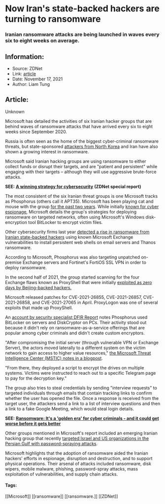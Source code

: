 # Now Iran's state-backed hackers are turning to ransomware
### Iranian ransomware attacks are being launched in waves every six to eight weeks on average.

## Information:
+ Source: ZDNet
+ Link: [article](https://www.zdnet.com/article/now-irans-state-backed-hackers-are-turning-to-ransomware/)
+ Date: November 17, 2021
+ Author: Liam Tung


## Article:
Unknown

Microsoft has detailed the activities of six Iranian hacker groups that are behind waves of ransomware attacks that have arrived every six to eight weeks since September 2020. 

Russia is often seen as the home of the biggest cyber-criminal ransomware threats, but state-sponsored [attackers from North Korea](https://www.zdnet.com/article/on-the-three-year-anniversary-of-wannacry-us-exposes-new-north-korean-malware/) and Iran have also shown a growing interest in ransomware. 


Microsoft said Iranian hacking groups are using ransomware to either collect funds or disrupt their targets, and are "patient and persistent" while engaging with their targets – although they will use aggressive brute-force attacks.

**SEE:** [**A winning strategy for cybersecurity**](http://www.zdnet.com/topic/a-winning-strategy-for-cybersecurity/#link=%7B%22role%22:%22standard%22,%22href%22:%22http://www.zdnet.com/topic/a-winning-strategy-for-cybersecurity/%22,%22target%22:%22_blank%22,%22absolute%22:%22%22,%22linkText%22:%22%3Cstrong%3EA%20winning%20strategy%20for%20cybersecurity%3C/strong%3E%22%7D) **(ZDNet special report)**

The most consistent of the six Iranian threat groups is one Microsoft tracks as Phosphorus (others call it APT35). Microsoft has been playing cat and mouse with the group [for the past two years](https://www.zdnet.com/article/microsoft-these-iranian-attackers-are-targeting-high-profile-conference-attendees/). While initially [known for cyber espionage](https://www.zdnet.com/article/microsoft-takes-control-of-99-domains-operated-by-iranian-state-hackers/), Microsoft details the group's strategies for deploying ransomware on targeted networks, often using Microsoft's Windows disk-encryption tool BitLocker to encrypt victim files. 

Other cybersecurity firms last year [detected a rise in ransomware from Iranian state-backed hackers](https://www.zdnet.com/article/iranian-state-hacker-group-linked-to-ransomware-deployments/) using known Microsoft Exchange vulnerabilities to install persistent web shells on email servers and Thanos ransomware.    

According to Microsoft, Phosphorus was also targeting unpatched on-premise Exchange servers and Fortinet's FortiOS SSL VPN in order to deploy ransomware.






In the second half of 2021, the group started scanning for the four Exchange flaws known as ProxyShell that were initially [exploited as zero days by Beijing-backed hackers.](https://www.zdnet.com/article/uk-white-house-blames-china-for-microsoft-exchange-server-hack/)

Microsoft released patches for CVE-2021-26855, CVE-2021-26857, CVE-2021-26858, and CVE-2021-27065 in April. ProxyLogon was one of several exploits that made up ProxyShell. 

An [account by security specialist DFIR Report](https://thedfirreport.com/2021/11/15/exchange-exploit-leads-to-domain-wide-ransomware/#link=%7B%22linkText%22:%22DFIR%20Report's%20account%20of%20the%20same%20group's%20activity%22,%22target%22:%22_blank%22,%22href%22:%22https://thedfirreport.com/2021/11/15/exchange-exploit-leads-to-domain-wide-ransomware/%22,%22role%22:%22standard%22,%22absolute%22:%22%22%7D) notes Phosphorus used BitLocker on servers and DiskCryptor on PCs. Their activity stood out because it didn't rely on ransomware-as-a-service offerings that are popular among cyber criminals and didn't create custom encryptors. 

"After compromising the initial server (through vulnerable VPN or Exchange Server), the actors moved laterally to a different system on the victim network to gain access to higher value resources," [the Microsoft Threat Intelligence Center (MSTIC) notes in a blogpost](http://v). 

"From there, they deployed a script to encrypt the drives on multiple systems. Victims were instructed to reach out to a specific Telegram page to pay for the decryption key."

The group also tries to steal credentials by sending "interview requests" to targeted individuals through emails that contain tracking links to confirm whether the user has opened the file. Once a response is received from the target user, the attackers send a link to a list of interview questions and then a link to a fake Google Meeting, which would steal login details.

**SEE:** [**Ransomware: It's a 'golden era' for cyber criminals - and it could get worse before it gets better**](https://www.zdnet.com/article/ransomware-its-a-golden-era-for-cyber-criminals-and-it-could-get-worse-before-it-gets-better/)

Other groups mentioned in Microsoft's report included an emerging Iranian hacking group that recently [targeted Israel and US organizations in the Persian Gulf with password-spraying attacks](https://www.zdnet.com/article/microsoft-warns-over-password-attacks-against-250-office-365-customers/). 

Microsoft highlights that the adoption of ransomware aided the Iranian hackers' efforts in espionage, disruption and destruction, and to support physical operations. Their arsenal of attacks included ransomware, disk wipers, mobile malware, phishing, password-spray attacks, mass exploitation of vulnerabilities, and supply chain attacks.        





#### Tags:
[[Microsoft]] [[ransomware]] [[ransomware.]] [[ZDNet]]
